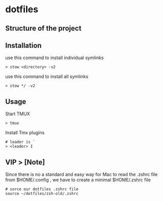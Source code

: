 # dotfiles

## Structure of the project

## Installation

use this command to install individual symlinks

```shell
> stow <directory> -v2
```

use this command to install all symlinks

```shell
> stow */ -v2
```

## Usage

Start TMUX

```shell
> tmux
```

Install Tmx plugins

```shell
# leader is `
> <leader> I
```

## VIP > [Note]

Since there is no a standard and easy way for Mac to read the .zshrc file from $HOME/.config , we have to create a minimal $HOME/.zshrc file

```shell
# sorce our dotfiles .zshrc file
source ~/dotfiles/zsh-old/.zshrc
```
